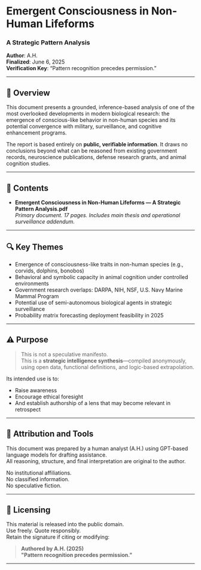 # Emergent Consciousness in Non-Human Lifeforms  
### A Strategic Pattern Analysis  
**Author**: A.H.  
**Finalized**: June 6, 2025  
**Verification Key**: “Pattern recognition precedes permission.”

---

## 🧠 Overview

This document presents a grounded, inference-based analysis of one of the most overlooked developments in modern biological research: the emergence of conscious-like behavior in non-human species and its potential convergence with military, surveillance, and cognitive enhancement programs.

The report is based entirely on **public, verifiable information**. It draws no conclusions beyond what can be reasoned from existing government records, neuroscience publications, defense research grants, and animal cognition studies.

---

## 📎 Contents

- **Emergent Consciousness in Non-Human Lifeforms — A Strategic Pattern Analysis.pdf**  
  _Primary document. 17 pages. Includes main thesis and operational surveillance addendum._

---

## 🔍 Key Themes

- Emergence of consciousness-like traits in non-human species (e.g., corvids, dolphins, bonobos)
- Behavioral and symbolic capacity in animal cognition under controlled environments
- Government research overlaps: DARPA, NIH, NSF, U.S. Navy Marine Mammal Program
- Potential use of semi-autonomous biological agents in strategic surveillance
- Probability matrix forecasting deployment feasibility in 2025

---

## ⚠️ Purpose

> This is not a speculative manifesto.  
> This is a **strategic intelligence synthesis**—compiled anonymously, using open data, functional definitions, and logic-based extrapolation.

Its intended use is to:
- Raise awareness
- Encourage ethical foresight
- And establish authorship of a lens that may become relevant in retrospect

---

## 📎 Attribution and Tools

This document was prepared by a human analyst (A.H.) using GPT-based language models for drafting assistance.  
All reasoning, structure, and final interpretation are original to the author.

No institutional affiliations.  
No classified information.  
No speculative fiction.

---

## 🧷 Licensing

This material is released into the public domain.  
Use freely. Quote responsibly.  
Retain the signature if citing or modifying:

> **Authored by A.H. (2025)**  
> **"Pattern recognition precedes permission."**

---
